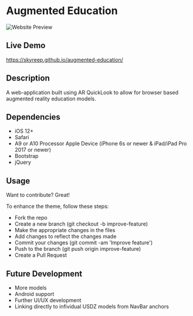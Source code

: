 Augmented Education
======

![Website Preview](https://skyreep.github.io/augmented-education/images/thumbnail.png)


## Live Demo

https://skyreep.github.io/augmented-education/

## Description

A web-application built using AR QuickLook to allow for browser based augmented reality education models.

## Dependencies

<ul>
  <li>iOS 12+</li>
  <li>Safari</li>
  <li>A9 or A10 Processor Apple Device (iPhone 6s or newer & iPad/iPad Pro 2017 or newer)
  <li>Bootstrap</li>
  <li>jQuery</li>
</ul>

## Usage
Want to contribute? Great!

To enhance the theme, follow these steps:
<ul>
  <li>Fork the repo</li>
  <li>Create a new branch (git checkout -b improve-feature)</li>
  <li>Make the appropriate changes in the files</li>
  <li>Add changes to reflect the changes made</li>
  <li>Commit your changes (git commit -am 'Improve feature')</li>
  <li>Push to the branch (git push origin improve-feature)</li>
  <li>Create a Pull Request</li>
</ul>

## Future Development
<ul>
  <li>More models</li>
  <li>Android support</li>
  <li>Further UI/UX development</li>
  <li>Linking directly to infividual USDZ models from NavBar anchors</li>
</ul>
